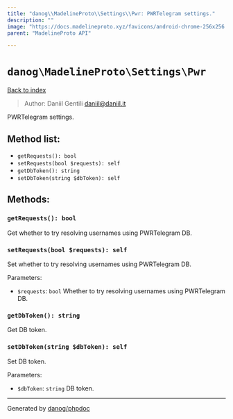 ```yaml
---
title: "danog\\MadelineProto\\Settings\\Pwr: PWRTelegram settings."
description: ""
image: "https://docs.madelineproto.xyz/favicons/android-chrome-256x256.png"
parent: "MadelineProto API"

---
```

# `danog\MadelineProto\Settings\Pwr`
[Back to index](../../../index.html)

> Author: Daniil Gentili <daniil@daniil.it>  
  

PWRTelegram settings.  




## Method list:
* `getRequests(): bool`
* `setRequests(bool $requests): self`
* `getDbToken(): string`
* `setDbToken(string $dbToken): self`

## Methods:
### `getRequests(): bool`

Get whether to try resolving usernames using PWRTelegram DB.



### `setRequests(bool $requests): self`

Set whether to try resolving usernames using PWRTelegram DB.


Parameters:

* `$requests`: `bool` Whether to try resolving usernames using PWRTelegram DB.  



### `getDbToken(): string`

Get DB token.



### `setDbToken(string $dbToken): self`

Set DB token.


Parameters:

* `$dbToken`: `string` DB token.  



---
Generated by [danog/phpdoc](https://phpdoc.daniil.it)
